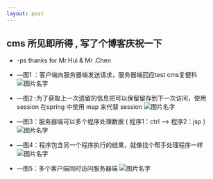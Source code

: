 ```yaml
---
layout: post
---
```


## cms 所见即所得 , 写了个博客庆祝一下 
* -ps thanks for Mr.Hui & Mr .Chen
* —图1 ：客户端向服务器端发送请求，服务器端回应test cms复健科
![图片名字]({{site.url}}/pic/2018-07-08-web/1.png)









* —图2 :为了获取上一次遗留的信息把可以保留留存到下一次访问，使用session
在spring 中使用 map 来代替 session
![图片名字]({{site.url}}/pic/2018-07-08-web/web2.jpg)






* —图3：服务器端可以多个程序处理数据 ( 程序1：ctrl —> 程序2：jsp )
![图片名字]({{site.url}}/pic/2018-07-08-web/web3.png)







* —图4：程序包含另一个程序执行的结果，就像找个帮手处理程序一样
![图片名字]({{site.url}}/pic/2018-07-08-web/web4.png)







* —图5：多个客户端同时访问服务器端
![图片名字]({{site.url}}/pic/2018-07-08-web/web5.png)







